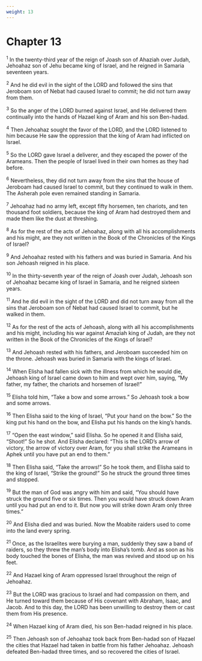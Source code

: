 ```yaml
---
weight: 13
---
```


# Chapter 13

<sup>1</sup> In the twenty-third year of the reign of Joash son of Ahaziah over Judah, Jehoahaz son of Jehu became king of Israel, and he reigned in Samaria seventeen years. 

<sup>2</sup> And he did evil in the sight of the LORD and followed the sins that Jeroboam son of Nebat had caused Israel to commit; he did not turn away from them. 

<sup>3</sup> So the anger of the LORD burned against Israel, and He delivered them continually into the hands of Hazael king of Aram and his son Ben-hadad. 

<sup>4</sup> Then Jehoahaz sought the favor of the LORD, and the LORD listened to him because He saw the oppression that the king of Aram had inflicted on Israel. 

<sup>5</sup> So the LORD gave Israel a deliverer, and they escaped the power of the Arameans. Then the people of Israel lived in their own homes as they had before. 

<sup>6</sup> Nevertheless, they did not turn away from the sins that the house of Jeroboam had caused Israel to commit, but they continued to walk in them. The Asherah pole even remained standing in Samaria. 

<sup>7</sup> Jehoahaz had no army left, except fifty horsemen, ten chariots, and ten thousand foot soldiers, because the king of Aram had destroyed them and made them like the dust at threshing. 

<sup>8</sup> As for the rest of the acts of Jehoahaz, along with all his accomplishments and his might, are they not written in the Book of the Chronicles of the Kings of Israel? 

<sup>9</sup> And Jehoahaz rested with his fathers and was buried in Samaria. And his son Jehoash reigned in his place. 

<sup>10</sup> In the thirty-seventh year of the reign of Joash over Judah, Jehoash son of Jehoahaz became king of Israel in Samaria, and he reigned sixteen years. 

<sup>11</sup> And he did evil in the sight of the LORD and did not turn away from all the sins that Jeroboam son of Nebat had caused Israel to commit, but he walked in them. 

<sup>12</sup> As for the rest of the acts of Jehoash, along with all his accomplishments and his might, including his war against Amaziah king of Judah, are they not written in the Book of the Chronicles of the Kings of Israel? 

<sup>13</sup> And Jehoash rested with his fathers, and Jeroboam succeeded him on the throne. Jehoash was buried in Samaria with the kings of Israel. 

<sup>14</sup> When Elisha had fallen sick with the illness from which he would die, Jehoash king of Israel came down to him and wept over him, saying, “My father, my father, the chariots and horsemen of Israel!” 

<sup>15</sup> Elisha told him, “Take a bow and some arrows.” So Jehoash took a bow and some arrows. 

<sup>16</sup> Then Elisha said to the king of Israel, “Put your hand on the bow.” So the king put his hand on the bow, and Elisha put his hands on the king’s hands. 

<sup>17</sup> “Open the east window,” said Elisha. So he opened it and Elisha said, “Shoot!” So he shot. And Elisha declared: “This is the LORD’s arrow of victory, the arrow of victory over Aram, for you shall strike the Arameans in Aphek until you have put an end to them.” 

<sup>18</sup> Then Elisha said, “Take the arrows!” So he took them, and Elisha said to the king of Israel, “Strike the ground!” So he struck the ground three times and stopped. 

<sup>19</sup> But the man of God was angry with him and said, “You should have struck the ground five or six times. Then you would have struck down Aram until you had put an end to it. But now you will strike down Aram only three times.” 

<sup>20</sup> And Elisha died and was buried. Now the Moabite raiders used to come into the land every spring. 

<sup>21</sup> Once, as the Israelites were burying a man, suddenly they saw a band of raiders, so they threw the man’s body into Elisha’s tomb. And as soon as his body touched the bones of Elisha, the man was revived and stood up on his feet. 

<sup>22</sup> And Hazael king of Aram oppressed Israel throughout the reign of Jehoahaz. 

<sup>23</sup> But the LORD was gracious to Israel and had compassion on them, and He turned toward them because of His covenant with Abraham, Isaac, and Jacob. And to this day, the LORD has been unwilling to destroy them or cast them from His presence. 

<sup>24</sup> When Hazael king of Aram died, his son Ben-hadad reigned in his place. 

<sup>25</sup> Then Jehoash son of Jehoahaz took back from Ben-hadad son of Hazael the cities that Hazael had taken in battle from his father Jehoahaz. Jehoash defeated Ben-hadad three times, and so recovered the cities of Israel. 


